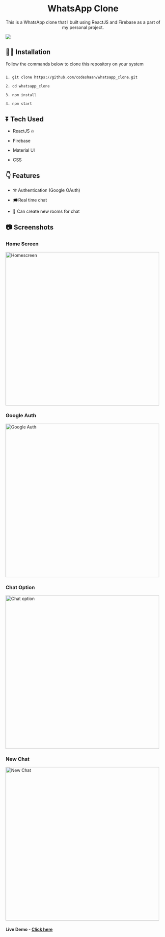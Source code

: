 <div>
	<h1 align="center"> WhatsApp Clone</h1>
	<p align="center">This is a WhatsApp clone that I built using ReactJS and Firebase as a part of my personal project.</p>
	<img src="https://user-images.githubusercontent.com/48273777/105625877-456c8080-5e52-11eb-9b24-a940253a28e2.gif" />
</div>

## 👩‍💻 Installation

Follow the commands below to clone this repository on your system

```bash

1. git clone https://github.com/codeshaan/whatsapp_clone.git

2. cd whatsapp_clone

3. npm install

4. npm start

```

## ⏬ Tech Used

- ReactJS 🔥

- Firebase

- Material UI

- CSS

## 👇 Features

- ⚒ Authentication (Google OAuth)

- 🗯Real time chat

- 🌈 Can create new rooms for chat

## 📷 Screenshots

### Home Screen

<img src="https://user-images.githubusercontent.com/48273777/105491791-e5080280-5cdc-11eb-9c22-fc51937d946c.png" width="500" title="Homescreen"/>

### Google Auth

<img src="https://user-images.githubusercontent.com/48273777/105491861-0cf76600-5cdd-11eb-8f87-9842766ddcf4.jpg " width="500" title="Google Auth" />

### Chat Option

<img src="https://user-images.githubusercontent.com/48273777/105491964-33b59c80-5cdd-11eb-85f2-47ceb403968c.png" width="500" title="Chat option" />

### New Chat

<img src="https://user-images.githubusercontent.com/48273777/105491923-25678080-5cdd-11eb-910f-8e6d4476b398.png" width="500" title="New Chat" />
  


#### Live Demo - [Click here](https://whatsapp-644bd.firebaseapp.com/)
